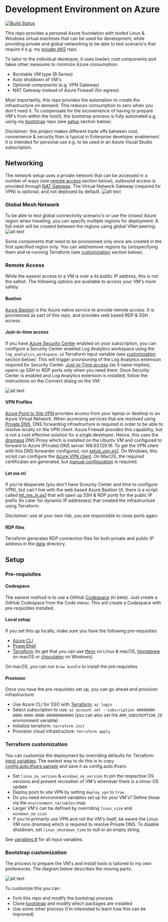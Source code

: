 # Development Environment on Azure

[![Build Status](https://dev.azure.com/ericvan/VDC/_apis/build/status/azure-devenv-ci?branchName=master)](https://dev.azure.com/ericvan/VDC/_build/latest?definitionId=89&branchName=master)

This repo provides a personal Azure foundation with tooled Linux & Windows virtual machines that can be used for development, while providing private and global networking to be able to test scenario's that require it e.g. my [private AKS](https://github.com/geekzter/azure-aks) repo.   

To tailor to the individual developer, it uses low(er) cost components and takes other measures to minimize Azure consumption:
- Burstable VM type (B Series)
- Auto shutdown of VM's
- Optional components (e.g. VPN Gateway)
- NAT Gateway instead of Azure Firewall (for egress)

Most importantly, this repo provides the automation to create the infrastructure on demand. This reduces consumption to zero when you don't need it. To compensate for the incovenience of having to prepare VM's from within the host0, the bootstrap process is fully automated e.g. using my [bootstrap](https://github.com/geekzter/bootstrap-os) repo (see [setup](#setup) section below).

_Disclaimer_: this project makes different trade offs between cost, convenience & security than is typical in Enterprise developer enablement. It is intended for personal use e.g. to be used in an Azure Visual Studio subscription.

## Networking 
The network setup uses a private network that can be accessed in a number of ways (see [remote access](#remote-access) section below), outbound access is provided through [NAT Gateway](https://docs.microsoft.com/en-us/azure/virtual-network/nat-overview). The Virtual Network Gateway (required for VPN) is optional, and not deployed by default.
![alt text](visuals/region.png "Region network")

### Global Mesh Network
To be able to test global connectivity scenario's or use the closest Azure region when traveling, you can specify multiple regions for deployment. A full mesh will be created between the regions using global VNet peering:
![alt text](visuals/global.png "Global mesh")

Some components that need to be provisioned only once are created in the first specified region only. You can add/remove regions by (un)specifying them and re-running Terraform (see [customization](#terraform-customization) section below).

### Remote Access
While the easiest access to a VM is over a its public IP address, this is not the safest. The following options are available to access your VM's more safely:

#### Bastion
[Azure Bastion](https://azure.microsoft.com/en-us/services/azure-bastion/) is the Azure native service to provide remote access. It is provisioned as part of this repo, and provides web based RDP & SSH access.
#### Just-in-time access
If you have [Azure Security Center](https://azure.microsoft.com/en-us/services/security-center/) enabled on your subscription, you can configure a Security Center enabled Log Analytics workspace using the `log_analytics_workspace_id` Terraform input variable (see [customization](#terraform-customization) section below). This will trigger provisioning of the Log Analytics extension required for Security Center. [Just-in-Time access](https://docs.microsoft.com/en-us/azure/security-center/security-center-just-in-time) (as it name implies), opens up SSH or RDP ports only when you need them. Once Security Center is enabled and Log Analytics extension is installed, follow the instructions on the Connect dialog on the VM:

![alt text](visuals/asc-jit.png "Just-in-Time access prompt")
#### VPN Profiles
[Azure Point to Site VPN](https://docs.microsoft.com/en-us/azure/vpn-gateway/point-to-site-about) provides access from your laptop or desktop to an Azure Virtual Network. When accessing services that are resolved using [Private DNS](https://docs.microsoft.com/en-us/azure/dns/private-dns-overview), DNS forwarding infrastructure is required in order to be able to resolve locally on the VPN client. Azure Firewall provides this capability, but is not a cost effective solution for a single developer. Hence, this uses the [dnsmasq](http://www.thekelleys.org.uk/dnsmasq/doc.html) DNS Proxy which is installed on the Ubuntu VM and configured to forward to Azure (Private) DNS server 168.63.129.16.
To get the VPN client with this DNS forwarder configured, run [setup_vpn.ps1](scripts/setup_vpn.ps1). On Windows, this script can configure the [Azure VPN client](https://www.microsoft.com/en-us/p/azure-vpn-client/9np355qt2sqb?activetab=pivot:overviewtab). On MacOS, the required certificates are generated, but [manual configuration](https://docs.microsoft.com/en-us/azure/vpn-gateway/point-to-site-vpn-client-configuration-azure-cert#installmac) is required.

#### Let me in!
If you're desperate (you don't have Sceurity Center and time to configure VPN), but can't live with the web based Azure Bastion UI, there is a script called [let_me_in.ps1](scripts/let_me_in.ps1) that will open up SSH & RDP ports for the public IP prefix (to cater for dynamic IP addresses) that created the infrastructure using Terraform.

_Disclaimer_: use at your own risk, you are responsible to close ports again.

#### RDP files
Terraform generates RDP connection files for both private and public IP address in the [data](data/) directory.

## Setup

### Pre-requisites
#### Codespace
The easiest method is to use a GitHub [Codespace](https://github.com/features/codespaces) (in beta). Just create a GitHub Codespace from the Code menu. This will create a Codespace with pre-requizites installed. 
#### Local setup
If you set this up locally, make sure you have the following pre-requisites:
- [Azure CLI](http://aka.ms/azure-cli)
- [PowerShell](https://github.com/PowerShell/PowerShell#get-powershell)
- [Terraform](https://www.terraform.io/downloads.html) (to get that you can use [tfenv](https://github.com/tfutils/tfenv) on Linux & macOS, [Homebrew](https://github.com/hashicorp/homebrew-tap) on macOS or [chocolatey](https://chocolatey.org/packages/terraform) on Windows).

On macOS, you can run `brew bundle` to install the pre-requisites.
#### Provision
Once you have the pre-requisites set up, you can go ahead and provision infrastructure:
- Use Azure CLI for SSO with [Terraform](https://registry.terraform.io/providers/hashicorp/azurerm/latest/docs/guides/azure_cli): `az login`
- Select subscription to use: `az account set --subscription 00000000-0000-0000-0000-000000000000` (you can also set the `ARM_SUBSCRIPTION_ID` environment variable)
- Initialize terraform: `terraform init`
- Provision cloud infrastructure: `terraform apply`

### Terraform customization
You can customize the deployment by overriding defaults for Terraform [input variables](https://www.terraform.io/docs/configuration/variables.html). The easiest way to do this is to copy [config.auto.tfvars.sample](./terraform/config.auto.tfvars.sample) and save it as config.auto.tfvars.
- Set `linux_os_version` & `windows_os_version` to pin the respective OS versions and prevent recreation of VM's whenever there is a minor OS update
- Deploy point to site VPN by setting `deploy_vpn` to `true`
- Do you need environment variables set up for your VM's? Define those via the `environment_variables` map.
- Larger VM's can be defined by overriding `linux_size` and `windows_vm_size`
- If you're primarily use VPN and not the VM's itself, be aware the Linux VM runs dnsmasq which is required to resolve Private DNS. To disable shutdown, set `linux_shutdown_time` to null or an empty string.

See [variables.tf](./terraform/variables.tf) for all input variables.

### Bootstrap customization
The process to prepare the VM's and install tools is tailored to my own preferences. The diagram below describes the moving parts:

![alt text](visuals/bootstrap.png "Bootstrap process")

To customize this you can:
- Fork this repo and modify the bootstrap process
- Clone [bootstrap](https://github.com/geekzter/bootstrap-os) and modify which packages are installed
- Use some other process (I'm interested to learn how this can be improved)